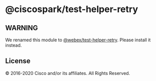 # @ciscospark/test-helper-retry

## WARNING

We renamed this module to [@webex/test-helper-retry](https://www.npmjs.com/package/@webex/test-helper-retry). Please install it instead.

## License

© 2016-2020 Cisco and/or its affiliates. All Rights Reserved.

